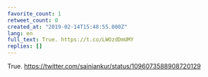 ```yaml
---
favorite_count: 1
retweet_count: 0
created_at: "2019-02-14T15:48:55.000Z"
lang: en
full_text: True. https://t.co/LWOzdDmUMY
replies: []
---
```


True. <https://twitter.com/sainiankur/status/1096073588908720129>

